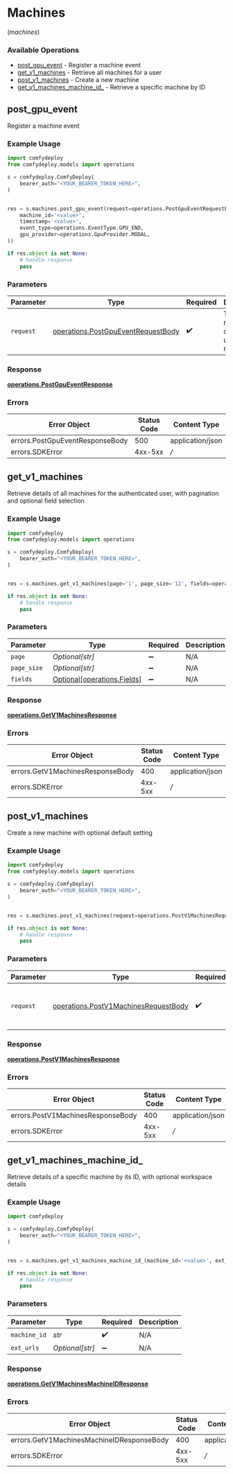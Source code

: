 # Machines
(*machines*)

### Available Operations

* [post_gpu_event](#post_gpu_event) - Register a machine event
* [get_v1_machines](#get_v1_machines) - Retrieve all machines for a user
* [post_v1_machines](#post_v1_machines) - Create a new machine
* [get_v1_machines_machine_id_](#get_v1_machines_machine_id_) - Retrieve a specific machine by ID

## post_gpu_event

Register a machine event

### Example Usage

```python
import comfydeploy
from comfydeploy.models import operations

s = comfydeploy.ComfyDeploy(
    bearer_auth="<YOUR_BEARER_TOKEN_HERE>",
)


res = s.machines.post_gpu_event(request=operations.PostGpuEventRequestBody(
    machine_id='<value>',
    timestamp='<value>',
    event_type=operations.EventType.GPU_END,
    gpu_provider=operations.GpuProvider.MODAL,
))

if res.object is not None:
    # handle response
    pass

```

### Parameters

| Parameter                                                                                | Type                                                                                     | Required                                                                                 | Description                                                                              |
| ---------------------------------------------------------------------------------------- | ---------------------------------------------------------------------------------------- | ---------------------------------------------------------------------------------------- | ---------------------------------------------------------------------------------------- |
| `request`                                                                                | [operations.PostGpuEventRequestBody](../../models/operations/postgpueventrequestbody.md) | :heavy_check_mark:                                                                       | The request object to use for the request.                                               |


### Response

**[operations.PostGpuEventResponse](../../models/operations/postgpueventresponse.md)**
### Errors

| Error Object                    | Status Code                     | Content Type                    |
| ------------------------------- | ------------------------------- | ------------------------------- |
| errors.PostGpuEventResponseBody | 500                             | application/json                |
| errors.SDKError                 | 4xx-5xx                         | */*                             |

## get_v1_machines

Retrieve details of all machines for the authenticated user, with pagination and optional field selection

### Example Usage

```python
import comfydeploy
from comfydeploy.models import operations

s = comfydeploy.ComfyDeploy(
    bearer_auth="<YOUR_BEARER_TOKEN_HERE>",
)


res = s.machines.get_v1_machines(page='1', page_size='12', fields=operations.Fields.MINIMAL)

if res.object is not None:
    # handle response
    pass

```

### Parameters

| Parameter                                                        | Type                                                             | Required                                                         | Description                                                      |
| ---------------------------------------------------------------- | ---------------------------------------------------------------- | ---------------------------------------------------------------- | ---------------------------------------------------------------- |
| `page`                                                           | *Optional[str]*                                                  | :heavy_minus_sign:                                               | N/A                                                              |
| `page_size`                                                      | *Optional[str]*                                                  | :heavy_minus_sign:                                               | N/A                                                              |
| `fields`                                                         | [Optional[operations.Fields]](../../models/operations/fields.md) | :heavy_minus_sign:                                               | N/A                                                              |


### Response

**[operations.GetV1MachinesResponse](../../models/operations/getv1machinesresponse.md)**
### Errors

| Error Object                     | Status Code                      | Content Type                     |
| -------------------------------- | -------------------------------- | -------------------------------- |
| errors.GetV1MachinesResponseBody | 400                              | application/json                 |
| errors.SDKError                  | 4xx-5xx                          | */*                              |

## post_v1_machines

Create a new machine with optional default setting

### Example Usage

```python
import comfydeploy
from comfydeploy.models import operations

s = comfydeploy.ComfyDeploy(
    bearer_auth="<YOUR_BEARER_TOKEN_HERE>",
)


res = s.machines.post_v1_machines(request=operations.PostV1MachinesRequestBody())

if res.object is not None:
    # handle response
    pass

```

### Parameters

| Parameter                                                                                    | Type                                                                                         | Required                                                                                     | Description                                                                                  |
| -------------------------------------------------------------------------------------------- | -------------------------------------------------------------------------------------------- | -------------------------------------------------------------------------------------------- | -------------------------------------------------------------------------------------------- |
| `request`                                                                                    | [operations.PostV1MachinesRequestBody](../../models/operations/postv1machinesrequestbody.md) | :heavy_check_mark:                                                                           | The request object to use for the request.                                                   |


### Response

**[operations.PostV1MachinesResponse](../../models/operations/postv1machinesresponse.md)**
### Errors

| Error Object                      | Status Code                       | Content Type                      |
| --------------------------------- | --------------------------------- | --------------------------------- |
| errors.PostV1MachinesResponseBody | 400                               | application/json                  |
| errors.SDKError                   | 4xx-5xx                           | */*                               |

## get_v1_machines_machine_id_

Retrieve details of a specific machine by its ID, with optional workspace details

### Example Usage

```python
import comfydeploy

s = comfydeploy.ComfyDeploy(
    bearer_auth="<YOUR_BEARER_TOKEN_HERE>",
)


res = s.machines.get_v1_machines_machine_id_(machine_id='<value>', ext_urls='false')

if res.object is not None:
    # handle response
    pass

```

### Parameters

| Parameter          | Type               | Required           | Description        |
| ------------------ | ------------------ | ------------------ | ------------------ |
| `machine_id`       | *str*              | :heavy_check_mark: | N/A                |
| `ext_urls`         | *Optional[str]*    | :heavy_minus_sign: | N/A                |


### Response

**[operations.GetV1MachinesMachineIDResponse](../../models/operations/getv1machinesmachineidresponse.md)**
### Errors

| Error Object                              | Status Code                               | Content Type                              |
| ----------------------------------------- | ----------------------------------------- | ----------------------------------------- |
| errors.GetV1MachinesMachineIDResponseBody | 400                                       | application/json                          |
| errors.SDKError                           | 4xx-5xx                                   | */*                                       |
